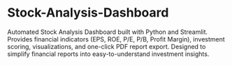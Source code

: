 # Stock-Analysis-Dashboard
Automated Stock Analysis Dashboard built with Python and Streamlit. Provides financial indicators (EPS, ROE, P/E, P/B, Profit Margin), investment scoring, visualizations, and one-click PDF report export. Designed to simplify financial reports into easy-to-understand investment insights.
